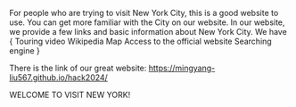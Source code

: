 For people who are trying to visit New York City, this is a good website to use.
You can get more familiar with the City on our website.
In our website, we provide a few links and basic information about New York City.
We have {
          Touring video
          Wikipedia
          Map
          Access to the official website
          Searching engine
          }

There is the link of our great website:
        https://mingyang-liu567.github.io/hack2024/

WELCOME TO VISIT NEW YORK!
